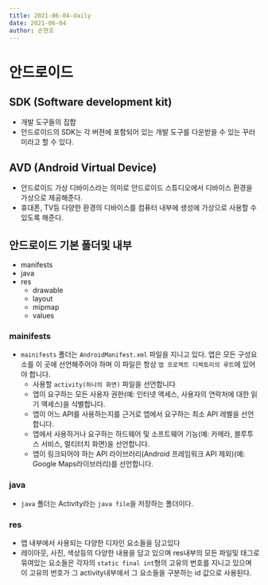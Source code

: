 ```yaml
---
title: 2021-06-04-daily
date: 2021-06-04
author: 손현호
---
```






# 안드로이드



## SDK (Software development kit)

- 개발 도구들의 집합
- 안드로이드의 SDK는 각 버젼에 포함되어 있는 개발 도구를 다운받을 수 있는 꾸러미라고 할 수 있다.

## AVD (Android Virtual Device)

- 안드로이드 가상 디바이스라는 의미로 안드로이드 스튜디오에서 디바이스 환경을 가상으로 제공해준다.
- 휴대폰, TV등 다양한 환경의 디바이스를 컴퓨터 내부에 생성에 가상으로 사용할 수 있도록 해준다.


## 안드로이드 기본 폴더및 내부

- manifests
- java
- res
    - drawable
    - layout
    - mipmap
    - values


### mainifests

- `mainifests` 폴더는 `AndroidManifest.xml` 파일을 지니고 있다. 앱은 모든 구성요소를 이 곳에 선언해주어야 하며 이 파일은 항상 `앱 프로젝트 디렉토리의 루트`에 있어야 합니다.
    - 사용할 `activity(하나의 화면)` 파일을 선언합니다
    - 앱이 요구하는 모든 사용자 권한(예: 인터넷 액세스, 사용자의 연락처에 대한 읽기 액세스)을 식별합니다.
    - 앱이 어느 API를 사용하는지를 근거로 앱에서 요구하는 최소 API 레벨을 선언합니다.
    - 앱에서 사용하거나 요구하는 하드웨어 및 소프트웨어 기능(예: 카메라, 블루투스 서비스, 멀티터치 화면)을 선언합니다.
    - 앱이 링크되어야 하는 API 라이브러리(Android 프레임워크 API 제외)(예: Google Maps라이브러리)를 선언합니다.


### java

- `java` 폴더는 Activity라는 `java file`을 저장하는 폴더이다.

### res
- 앱 내부에서 사용되는 다양한 디자인 요소들을 담고있다
- 레이아웃, 사진, 색상등의 다양한 내용을 담고 있으며 res내부의 모든 파일및 태그로 묶여있는 요소들은 각자의 `static final int`형의 고유의 번호를 지니고 있으며 이 고유의 번호가 그 activity내부에서 그 요소들을 구분하는 id 값으로 사용된다.
